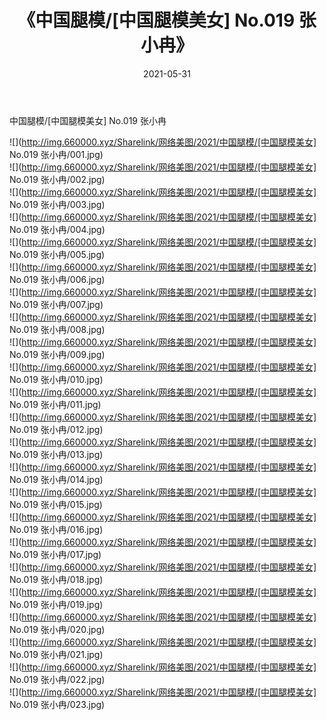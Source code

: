 ﻿---
layout: post
title:  《中国腿模/[中国腿模美女] No.019 张小冉》
date:   2021-05-31
img: http://img.660000.xyz/Sharelink/网络美图/2021/中国腿模/[中国腿模美女] No.019 张小冉/000.jpg
categories: [美女, 清纯, 唯美]
---

中国腿模/[中国腿模美女] No.019 张小冉

 ![](http://img.660000.xyz/Sharelink/网络美图/2021/中国腿模/[中国腿模美女] No.019 张小冉/001.jpg) <br>![](http://img.660000.xyz/Sharelink/网络美图/2021/中国腿模/[中国腿模美女] No.019 张小冉/002.jpg) <br>![](http://img.660000.xyz/Sharelink/网络美图/2021/中国腿模/[中国腿模美女] No.019 张小冉/003.jpg) <br>![](http://img.660000.xyz/Sharelink/网络美图/2021/中国腿模/[中国腿模美女] No.019 张小冉/004.jpg) <br>![](http://img.660000.xyz/Sharelink/网络美图/2021/中国腿模/[中国腿模美女] No.019 张小冉/005.jpg) <br>![](http://img.660000.xyz/Sharelink/网络美图/2021/中国腿模/[中国腿模美女] No.019 张小冉/006.jpg) <br>![](http://img.660000.xyz/Sharelink/网络美图/2021/中国腿模/[中国腿模美女] No.019 张小冉/007.jpg) <br>![](http://img.660000.xyz/Sharelink/网络美图/2021/中国腿模/[中国腿模美女] No.019 张小冉/008.jpg) <br>![](http://img.660000.xyz/Sharelink/网络美图/2021/中国腿模/[中国腿模美女] No.019 张小冉/009.jpg) <br>![](http://img.660000.xyz/Sharelink/网络美图/2021/中国腿模/[中国腿模美女] No.019 张小冉/010.jpg) <br>![](http://img.660000.xyz/Sharelink/网络美图/2021/中国腿模/[中国腿模美女] No.019 张小冉/011.jpg) <br>![](http://img.660000.xyz/Sharelink/网络美图/2021/中国腿模/[中国腿模美女] No.019 张小冉/012.jpg) <br>![](http://img.660000.xyz/Sharelink/网络美图/2021/中国腿模/[中国腿模美女] No.019 张小冉/013.jpg) <br>![](http://img.660000.xyz/Sharelink/网络美图/2021/中国腿模/[中国腿模美女] No.019 张小冉/014.jpg) <br>![](http://img.660000.xyz/Sharelink/网络美图/2021/中国腿模/[中国腿模美女] No.019 张小冉/015.jpg) <br>![](http://img.660000.xyz/Sharelink/网络美图/2021/中国腿模/[中国腿模美女] No.019 张小冉/016.jpg) <br>![](http://img.660000.xyz/Sharelink/网络美图/2021/中国腿模/[中国腿模美女] No.019 张小冉/017.jpg) <br>![](http://img.660000.xyz/Sharelink/网络美图/2021/中国腿模/[中国腿模美女] No.019 张小冉/018.jpg) <br>![](http://img.660000.xyz/Sharelink/网络美图/2021/中国腿模/[中国腿模美女] No.019 张小冉/019.jpg) <br>![](http://img.660000.xyz/Sharelink/网络美图/2021/中国腿模/[中国腿模美女] No.019 张小冉/020.jpg) <br>![](http://img.660000.xyz/Sharelink/网络美图/2021/中国腿模/[中国腿模美女] No.019 张小冉/021.jpg) <br>![](http://img.660000.xyz/Sharelink/网络美图/2021/中国腿模/[中国腿模美女] No.019 张小冉/022.jpg) <br>![](http://img.660000.xyz/Sharelink/网络美图/2021/中国腿模/[中国腿模美女] No.019 张小冉/023.jpg) <br>